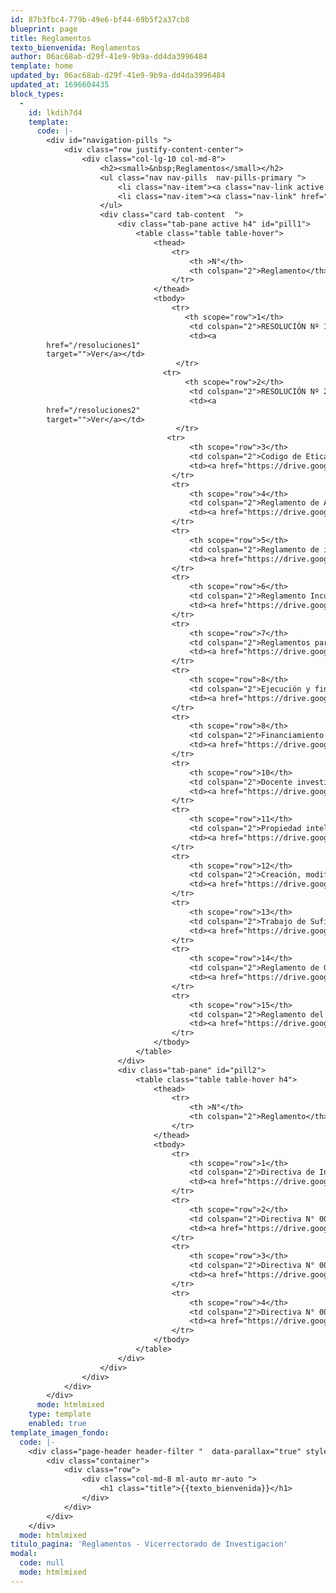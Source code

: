 ```yaml
---
id: 87b3fbc4-779b-49e6-bf44-69b5f2a37cb8
blueprint: page
title: Reglamentos
texto_bienvenida: Reglamentos
author: 06ac68ab-d29f-41e9-9b9a-dd4da3996484
template: home
updated_by: 06ac68ab-d29f-41e9-9b9a-dd4da3996484
updated_at: 1696604435
block_types:
  -
    id: lkdih7d4
    template:
      code: |-
        <div id="navigation-pills ">
            <div class="row justify-content-center">
                <div class="col-lg-10 col-md-8">
                    <h2><small>&nbsp;Reglamentos</small></h2>
                    <ul class="nav nav-pills  nav-pills-primary ">
                        <li class="nav-item"><a class="nav-link active " href="#pill1" data-toggle="tab">Resoluciones</a></li>
                        <li class="nav-item"><a class="nav-link" href="#pill2" data-toggle="tab">Directivas</a></li>
                    </ul>
                    <div class="card tab-content  ">
                        <div class="tab-pane active h4" id="pill1">
                            <table class="table table-hover">
                                <thead>
                                    <tr>
                                        <th >N°</th>
                                        <th colspan="2">Reglamento</th>
                                    </tr>
                                </thead>
                                <tbody>
                                    <tr>
        							   <th scope="row">1</th>
                                        <td colspan="2">RESOLUCIÓN Nº 199-2023-CU-UNAMBA</td>
        								<td><a 
        href="/resoluciones1" 
        target="">Ver</a></td>
        							 </tr>
        						  <tr>
        							   <th scope="row">2</th>
                                        <td colspan="2">RESOLUCIÓN Nº 200-2023-CU-UNAMBA</td>
        								<td><a 
        href="/resoluciones2" 
        target="">Ver</a></td>
        							 </tr>
        						   <tr>
                                        <th scope="row">3</th>
                                        <td colspan="2">Codigo de Etica.</td>
                                        <td><a href="https://drive.google.com/file/d/1TxdYp8DhPhXSfVItow7kj2rqUPSwMfks/view" target="_blank">Ver</a></td>
                                    </tr>
                                    <tr>
                                        <th scope="row">4</th>
                                        <td colspan="2">Reglamento de Año Sabatico</td>
                                        <td><a href="https://drive.google.com/file/d/1VGnXBPWnI0EEhqNWykMU_YOhs2a42SI2/view" target="_blank">Ver</a></td>
                                    </tr>
                                    <tr>
                                        <th scope="row">5</th>
                                        <td colspan="2">Reglamento de investigación</td>
                                        <td><a href="https://drive.google.com/file/d/1uO6zv_fg9lNLLspqxNrbyMZ3HQ1XM9qU/view" target="_blank">Ver</a></td>
                                    </tr>
                                    <tr>
                                        <th scope="row">6</th>
                                        <td colspan="2">Reglamento Incubadora de Empresa</td>
                                        <td><a href="https://drive.google.com/file/d/12s2Offd0nRyNlPJYgLtKEAn5PNuJetNm/view" target="_blank">Ver</a></td>
                                    </tr>
                                    <tr>
                                        <th scope="row">7</th>
                                        <td colspan="2">Reglamentos para la publicacion de Revistas de investigación</td>
                                        <td><a href="https://drive.google.com/file/d/1N3Bb2-RpzGdXm-J4_UkuO6iLNjeeKsOe/view" target="_blank">Ver</a></td>
                                    </tr>
                                    <tr>
                                        <th scope="row">8</th>
                                        <td colspan="2">Ejecución y financiamiento de proyectos de tesis para bachillerato</td>
                                        <td><a href="https://drive.google.com/file/d/1BlqskMATI9FlRBYwiYCL1qWJ5e26KjtA/view" target="_blank">Ver</a></td>
                                    </tr>
                                    <tr>
                                        <th scope="row">8</th>
                                        <td colspan="2">Financiamiento de investigación con fondos del canon, sobre canon y regalías mineras</td>
                                        <td><a href="https://drive.google.com/file/d/1URRkA9tHi__zPOlBj2bZUCmngfgU9EBw/view" target="_blank">Ver</a></td>
                                    </tr>
                                    <tr>
                                        <th scope="row">10</th>
                                        <td colspan="2">Docente investigador</td>
                                        <td><a href="https://drive.google.com/file/d/1z2Du4oIEdh9q8W4ZRuc0d6UMSAc-8XYr/view" target="_blank">Ver</a></td>
                                    </tr>
                                    <tr>
                                        <th scope="row">11</th>
                                        <td colspan="2">Propiedad intelectual</td>
                                        <td><a href="https://drive.google.com/file/d/1K8PQ_ellqm-wiLvpx0ILFKoksdb-IKX1/view" target="_blank">Ver</a></td>
                                    </tr>
                                    <tr>
                                        <th scope="row">12</th>
                                        <td colspan="2">Creación, modificación y supresión de institutos y centros de investigación</td>
                                        <td><a href="https://drive.google.com/file/d/165t2JTSmfb71bhYb6Z8FepfNMRheVs1b/view" target="_blank">Ver</a></td>
                                    </tr>
                                    <tr>
                                        <th scope="row">13</th>
                                        <td colspan="2">Trabajo de Suficiencia Profesional (Modalidad para obtener título profesional)</td>
                                        <td><a href="https://drive.google.com/file/d/1tsB2DX-0LKlLpO6RiJntoBk17HUMm5y3/view" target="_blank">Ver</a></td>
                                    </tr>
                                    <tr>
                                        <th scope="row">14</th>
                                        <td colspan="2">Reglamento de Grupos de Investigacion</td>
                                        <td><a href="https://drive.google.com/file/d/1M1BLwxhqxap0jU45kpoUzpsDbGTgZW4M/view" target="_blank">Ver</a></td>
                                    </tr>
                                    <tr>
                                        <th scope="row">15</th>
                                        <td colspan="2">Reglamento del Repositorio de Institucional</td>
                                        <td><a href="https://drive.google.com/file/d/1FNXxEnW_zWmuuFhHJ7tW2AqECUwekjBc/view" target="_blank">Ver</a></td>
                                    </tr>
                                </tbody>
                            </table>
                        </div>
                        <div class="tab-pane" id="pill2">
                            <table class="table table-hover h4">
                                <thead>
                                    <tr>
                                        <th >N°</th>
                                        <th colspan="2">Reglamento</th>
                                    </tr>
                                </thead>
                                <tbody>
                                    <tr>
                                        <th scope="row">1</th>
                                        <td colspan="2">Directiva de Investigacion: Facultad de Administracion</td>
                                        <td><a href="https://drive.google.com/file/d/1FCbtCIbEuJTy91kZabJWhdH8-_P-y3Jw/view" target="_blank">Ver</a></td>
                                    </tr>
                                    <tr>
                                        <th scope="row">2</th>
                                        <td colspan="2">Directiva N° 001-2019-VRIN-UNAMBA: Ejecución en Gestión de Apoyo Económico Para Docentes y Estudiantes de UNAMBA</td>
                                        <td><a href="https://drive.google.com/file/d/18YsfT3OB3iqJIFPclTp-mJ-nLSuRmhaw/view" target="_blank">Ver</a></td>
                                    </tr>
                                    <tr>
                                        <th scope="row">3</th>
                                        <td colspan="2">Directiva N° 002-2019-VRIN-UNAMBA: Ejecución de Apoyo Económico Para Docentes y Estudiantes Ganadores de Concurso Financiable con Fondos Canon, Sobrecanon y Regalías Mineras de la UNAMBA</td>
                                        <td><a href="https://drive.google.com/file/d/1m-tVE6y5bul9dts1UWqNavSYmyTflBLg/view" target="_blank">Ver</a></td>
                                    </tr>
                                    <tr>
                                        <th scope="row">4</th>
                                        <td colspan="2">Directiva N° 007-2019/OR-DP-UNAMBA: Normas y Procesos Para la Ejecución del Gasto Bajo la Modalidad de Encargos Para el Proceso de Investigación por la Fuente de Financiamiento Canon y regalías Mineras</td>
                                        <td><a href="https://drive.google.com/file/d/1G-oWTQRbHYyaM2dydJT5Y64_nq36l9Vt/view" target="_blank">Ver</a></td>
                                    </tr>
                                </tbody>
                            </table>
                        </div>
                    </div>
                </div>
            </div>
        </div>
      mode: htmlmixed
    type: template
    enabled: true
template_imagen_fondo:
  code: |-
    <div class="page-header header-filter "  data-parallax="true" style="background-image: url('/assets/a_home_otros/reglamento.jpg');">
        <div class="container">
            <div class="row">
                <div class="col-md-8 ml-auto mr-auto ">
                    <h1 class="title">{{texto_bienvenida}}</h1>
                </div>
            </div>
        </div>
    </div>
  mode: htmlmixed
titulo_pagina: 'Reglamentos - Vicerrectorado de Investigacion'
modal:
  code: null
  mode: htmlmixed
---
```

